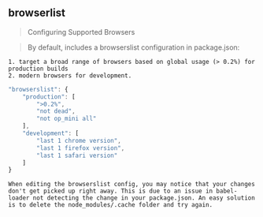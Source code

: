 ## browserlist

> Configuring Supported Browsers

> By default, includes a browserslist configuration in package.json:

    1. target a broad range of browsers based on global usage (> 0.2%) for production builds
    2. modern browsers for development.

```js
"browserslist": {
    "production": [
        ">0.2%",
        "not dead",
        "not op_mini all"
    ],
    "development": [
        "last 1 chrome version",
        "last 1 firefox version",
        "last 1 safari version"
    ]
}

```

```
When editing the browserslist config, you may notice that your changes don't get picked up right away. This is due to an issue in babel-loader not detecting the change in your package.json. An easy solution is to delete the node_modules/.cache folder and try again.
```
